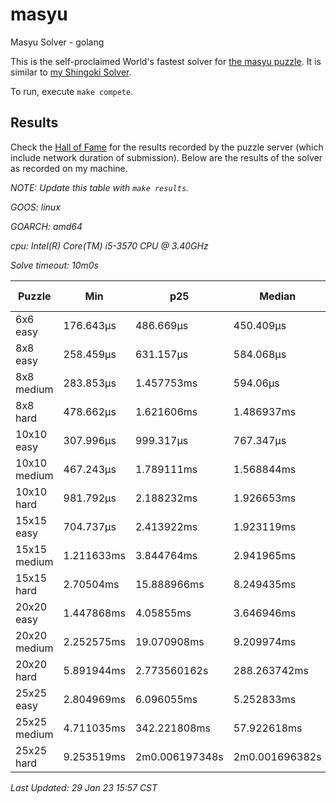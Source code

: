 # masyu
Masyu Solver - golang

This is the self-proclaimed World's fastest solver for [the masyu puzzle](www.puzzle-masyu.com). It is similar to [my Shingoki Solver](https://github.com/joshprzybyszewski/shingokisolver).

To run, execute `make compete`.

## Results

Check the [Hall of Fame](www.puzzle-masyu.com/hall.php?hallsize=18) for the results recorded by the puzzle server (which include network duration of submission). Below are the results of the solver as recorded on my machine.

_NOTE: Update this table with `make results`._

<resultsMarker>

_GOOS: linux_

_GOARCH: amd64_

_cpu: Intel(R) Core(TM) i5-3570 CPU @ 3.40GHz_

_Solve timeout: 10m0s_

|Puzzle|Min|p25|Median|p75|p95|max|sample size|
|-|-|-|-|-|-|-|-:|
|6x6 easy|176.643µs|486.669µs|450.409µs|486.669µs|588.989µs|1.358759ms|369|
|8x8 easy|258.459µs|631.157µs|584.068µs|631.157µs|1.551635ms|1.819653ms|335|
|8x8 medium|283.853µs|1.457753ms|594.06µs|1.457753ms|1.718335ms|2.373745ms|312|
|8x8 hard|478.662µs|1.621606ms|1.486937ms|1.621606ms|1.87342ms|4.111766ms|295|
|10x10 easy|307.996µs|999.317µs|767.347µs|999.317µs|1.855772ms|2.593089ms|287|
|10x10 medium|467.243µs|1.789111ms|1.568844ms|1.789111ms|2.31779ms|5.600314ms|269|
|10x10 hard|981.792µs|2.188232ms|1.926653ms|2.188232ms|2.979408ms|6.511793ms|250|
|15x15 easy|704.737µs|2.413922ms|1.923119ms|2.413922ms|2.855099ms|3.739854ms|230|
|15x15 medium|1.211633ms|3.844764ms|2.941965ms|3.844764ms|7.013648ms|137.764883ms|180|
|15x15 hard|2.70504ms|15.888966ms|8.249435ms|15.888966ms|74.041383ms|774.376549ms|136|
|20x20 easy|1.447868ms|4.05855ms|3.646946ms|4.05855ms|4.78296ms|5.980194ms|172|
|20x20 medium|2.252575ms|19.070908ms|9.209974ms|19.070908ms|250.775865ms|48.397190858s|141|
|20x20 hard|5.891944ms|2.773560162s|288.263742ms|2.773560162s|2m0.002272441s|2m0.016217852s|118|
|25x25 easy|2.804969ms|6.096055ms|5.252833ms|6.096055ms|8.748763ms|29.7489ms|121|
|25x25 medium|4.711035ms|342.221808ms|57.922618ms|342.221808ms|11.240667275s|2m0.012901129s|100|
|25x25 hard|9.253519ms|2m0.006197348s|2m0.001696382s|2m0.006197348s|2m0.018019636s|2m0.020902662s|84|

_Last Updated: 29 Jan 23 15:57 CST_
</resultsMarker>
